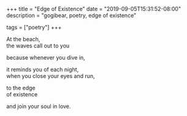 +++
title = "Edge of Existence"
date = "2019-09-05T15:31:52-08:00"
description = "gogibear, poetry, edge of existence"

tags = ["poetry"]
+++

At the beach,<br>
the waves call out to you<br>

because whenever you dive in,<br>

it reminds you of each night,<br>
when you close your eyes and run,<br>

to the edge<br>
of existence<br>

and join your soul in love.<br>
